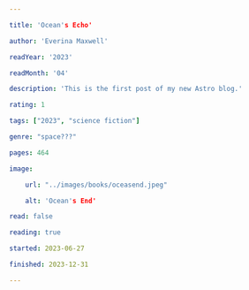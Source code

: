 ```yaml
---

title: 'Ocean's Echo'

author: 'Everina Maxwell'

readYear: '2023'

readMonth: '04'

description: 'This is the first post of my new Astro blog.'

rating: 1

tags: ["2023", "science fiction"]

genre: "space???"

pages: 464

image:

    url: "../images/books/oceasend.jpeg"

    alt: 'Ocean's End'

read: false

reading: true

started: 2023-06-27

finished: 2023-12-31

---
```

